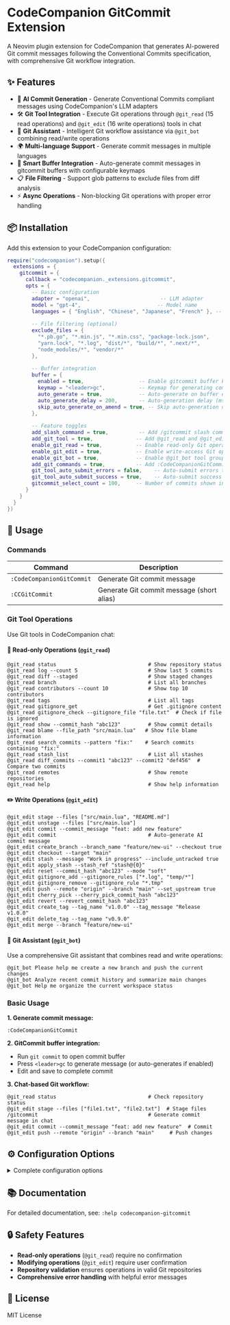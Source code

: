 # CodeCompanion GitCommit Extension

A Neovim plugin extension for CodeCompanion that generates AI-powered Git commit messages following the Conventional Commits specification, with comprehensive Git workflow integration.

## ✨ Features

- 🤖 **AI Commit Generation** - Generate Conventional Commits compliant messages using CodeCompanion's LLM adapters
- 🛠️ **Git Tool Integration** - Execute Git operations through `@git_read` (15 read operations) and `@git_edit` (16 write operations) tools in chat
- 🤖 **Git Assistant** - Intelligent Git workflow assistance via `@git_bot` combining read/write operations
- 🌍 **Multi-language Support** - Generate commit messages in multiple languages
- 📝 **Smart Buffer Integration** - Auto-generate commit messages in gitcommit buffers with configurable keymaps
- 📋 **File Filtering** - Support glob patterns to exclude files from diff analysis
- ⚡ **Async Operations** - Non-blocking Git operations with proper error handling

## 📦 Installation

Add this extension to your CodeCompanion configuration:

```lua
require("codecompanion").setup({
  extensions = {
    gitcommit = {
      callback = "codecompanion._extensions.gitcommit",
      opts = {
        -- Basic configuration
        adapter = "openai",                       -- LLM adapter
        model = "gpt-4",                         -- Model name
        languages = { "English", "Chinese", "Japanese", "French" }, -- Supported languages
        
        -- File filtering (optional)
        exclude_files = { 
          "*.pb.go", "*.min.js", "*.min.css", "package-lock.json",
          "yarn.lock", "*.log", "dist/*", "build/*", ".next/*",
          "node_modules/*", "vendor/*"
        },
        
        -- Buffer integration
        buffer = {
          enabled = true,                  -- Enable gitcommit buffer keymaps
          keymap = "<leader>gc",           -- Keymap for generating commit messages
          auto_generate = true,            -- Auto-generate on buffer enter
          auto_generate_delay = 200,       -- Auto-generation delay (ms)
          skip_auto_generate_on_amend = true, -- Skip auto-generation during git commit --amend
        },
        
        -- Feature toggles
        add_slash_command = true,          -- Add /gitcommit slash command
        add_git_tool = true,              -- Add @git_read and @git_edit tools
        enable_git_read = true,           -- Enable read-only Git operations
        enable_git_edit = true,           -- Enable write-access Git operations  
        enable_git_bot = true,            -- Enable @git_bot tool group (requires both read/write enabled)
        add_git_commands = true,          -- Add :CodeCompanionGitCommit commands
        git_tool_auto_submit_errors = false,    -- Auto-submit errors to LLM
        git_tool_auto_submit_success = true,    -- Auto-submit success to LLM
        gitcommit_select_count = 100,     -- Number of commits shown in /gitcommit
      }
    }
  }
})
```

## 🚀 Usage

### Commands

| Command | Description |
|---------|-------------|
| `:CodeCompanionGitCommit` | Generate Git commit message |
| `:CCGitCommit` | Generate Git commit message (short alias) |

### Git Tool Operations

Use Git tools in CodeCompanion chat:

#### 📖 Read-only Operations (`@git_read`)

```
@git_read status                              # Show repository status
@git_read log --count 5                       # Show last 5 commits
@git_read diff --staged                       # Show staged changes
@git_read branch                              # List all branches
@git_read contributors --count 10             # Show top 10 contributors
@git_read tags                                # List all tags
@git_read gitignore_get                       # Get .gitignore content
@git_read gitignore_check --gitignore_file "file.txt"  # Check if file is ignored
@git_read show --commit_hash "abc123"         # Show commit details
@git_read blame --file_path "src/main.lua"   # Show file blame information
@git_read search_commits --pattern "fix:"    # Search commits containing "fix:"
@git_read stash_list                          # List all stashes
@git_read diff_commits --commit1 "abc123" --commit2 "def456"  # Compare two commits
@git_read remotes                             # Show remote repositories
@git_read help                                # Show help information
```

#### ✏️ Write Operations (`@git_edit`)

```
@git_edit stage --files ["src/main.lua", "README.md"]
@git_edit unstage --files ["src/main.lua"]
@git_edit commit --commit_message "feat: add new feature"
@git_edit commit                              # Auto-generate AI commit message
@git_edit create_branch --branch_name "feature/new-ui" --checkout true
@git_edit checkout --target "main"
@git_edit stash --message "Work in progress" --include_untracked true
@git_edit apply_stash --stash_ref "stash@{0}"
@git_edit reset --commit_hash "abc123" --mode "soft"
@git_edit gitignore_add --gitignore_rules ["*.log", "temp/*"]
@git_edit gitignore_remove --gitignore_rule "*.tmp"
@git_edit push --remote "origin" --branch "main" --set_upstream true
@git_edit cherry_pick --cherry_pick_commit_hash "abc123"
@git_edit revert --revert_commit_hash "abc123"
@git_edit create_tag --tag_name "v1.0.0" --tag_message "Release v1.0.0"
@git_edit delete_tag --tag_name "v0.9.0"
@git_edit merge --branch "feature/new-ui"
```

#### 🤖 Git Assistant (`@git_bot`)

Use a comprehensive Git assistant that combines read and write operations:

```
@git_bot Please help me create a new branch and push the current changes
@git_bot Analyze recent commit history and summarize main changes
@git_bot Help me organize the current workspace status
```

### Basic Usage

**1. Generate commit message:**
```
:CodeCompanionGitCommit
```

**2. GitCommit buffer integration:**
- Run `git commit` to open commit buffer
- Press `<leader>gc` to generate message (or auto-generates if enabled)
- Edit and save to complete commit

**3. Chat-based Git workflow:**
```
@git_read status                              # Check repository status
@git_edit stage --files ["file1.txt", "file2.txt"]  # Stage files
/gitcommit                                    # Generate commit message in chat
@git_edit commit --commit_message "feat: add new feature"  # Commit
@git_edit push --remote "origin" --branch "main"     # Push changes
```

## ⚙️ Configuration Options

<details>
<summary>Complete configuration options</summary>

```lua
opts = {
  adapter = "openai",                         -- LLM adapter
  model = "gpt-4",                           -- Model name
  languages = { "English", "Chinese", "Japanese", "French" }, -- Supported languages list
  exclude_files = {                          -- Excluded file patterns
    "*.pb.go", "*.min.js", "*.min.css",
    "package-lock.json", "yarn.lock", "*.log",
    "dist/*", "build/*", ".next/*",
    "node_modules/*", "vendor/*"
  },
  add_slash_command = true,                  -- Add /gitcommit command
  add_git_tool = true,                      -- Add Git tools
  enable_git_read = true,                   -- Enable read-only Git operations
  enable_git_edit = true,                   -- Enable write-access Git operations
  enable_git_bot = true,                    -- Enable Git bot (requires both read/write enabled)
  add_git_commands = true,                  -- Add Git commands
  gitcommit_select_count = 100,             -- Commits shown in /gitcommit
  git_tool_auto_submit_errors = false,      -- Auto-submit errors to LLM
  git_tool_auto_submit_success = true,      -- Auto-submit success to LLM
  buffer = {
    enabled = true,                         -- Enable buffer integration
    keymap = "<leader>gc",                 -- Keymap
    auto_generate = true,                  -- Auto-generate
    auto_generate_delay = 200,             -- Generation delay (ms)
    skip_auto_generate_on_amend = true,    -- Skip auto-generation during amend
  }
}
```

</details>

## 📚 Documentation

For detailed documentation, see: `:help codecompanion-gitcommit`

## 🔒 Safety Features

- **Read-only operations** (`@git_read`) require no confirmation
- **Modifying operations** (`@git_edit`) require user confirmation
- **Repository validation** ensures operations in valid Git repositories
- **Comprehensive error handling** with helpful error messages

## 📄 License

MIT License
